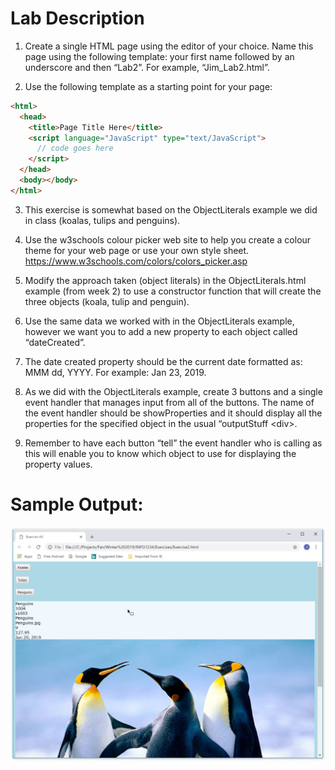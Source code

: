 # **Lab Description**

1. Create a single HTML page using the editor of your choice. Name this page using the following template: your first name followed by an underscore and then “Lab2”. For example, “Jim_Lab2.html”.

2. Use the following template as a starting point for your page:

```html
<html>
  <head>
    <title>Page Title Here</title>
    <script language="JavaScript" type="text/JavaScript">
      // code goes here
    </script>
  </head>
  <body></body>
</html>
```

3. This exercise is somewhat based on the ObjectLiterals example we did in class (koalas, tulips and penguins).

4. Use the w3schools colour picker web site to help you create a colour theme for your web page or use your own style sheet.
<https://www.w3schools.com/colors/colors_picker.asp>

5. Modify the approach taken (object literals) in the ObjectLiterals.html example (from week 2) to use a constructor function that will create the three objects (koala, tulip and penguin).

6. Use the same data we worked with in the ObjectLiterals example, however we want you to add a new property to each object called “dateCreated”.

7. The date created property should be the current date formatted as: MMM dd, YYYY. For example: Jan 23, 2019.

8. As we did with the ObjectLiterals example, create 3 buttons and a single event handler that manages input from all of the buttons. The name of the event handler should be showProperties and it should display all the properties for the specified object in the usual “outputStuff \<div>.

9. Remember to have each button “tell” the event handler who is calling as this will enable you to know which object to use for displaying the property values.

# Sample Output:
![Lab2_Sample_Output1](./Lab2_Sample_Output1.png)
